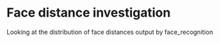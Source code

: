 # Face distance investigation
Looking at the distribution of face distances output by face_recognition
